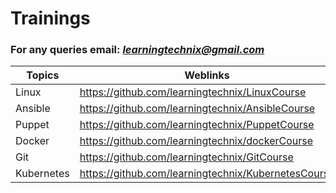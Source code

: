 # Trainings

### For any queries email: *learningtechnix@gmail.com*

Topics | Weblinks
------ | --------
Linux  | https://github.com/learningtechnix/LinuxCourse
Ansible | https://github.com/learningtechnix/AnsibleCourse
Puppet | https://github.com/learningtechnix/PuppetCourse
Docker | https://github.com/learningtechnix/dockerCourse
Git | https://github.com/learningtechnix/GitCourse
Kubernetes | https://github.com/learningtechnix/KubernetesCourse

